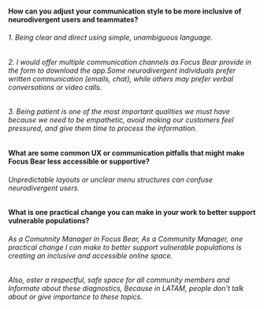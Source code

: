 #### How can you adjust your communication style to be more inclusive of neurodivergent users and teammates?
###### 1. Being clear and direct using simple, unambiguous language.
###### 2. I would offer multiple communication channels as Focus Bear provide in the form to download the app.Some neurodivergent individuals prefer written communication (emails, chat), while others may prefer verbal conversations or video calls.
###### 3. Being patient is one of the most important qualities we must have because we need to be empathetic, avoid making our customers feel pressured, and give them time to process the information.
#### What are some common UX or communication pitfalls that might make Focus Bear less accessible or supportive?
###### Unpredictable layouts or unclear menu structures can confuse neurodivergent users.
#### What is one practical change you can make in your work to better support vulnerable populations?
###### As a Comunnity Manager in Focus Bear, As a Community Manager, one practical change I can make to better support vulnerable populations is creating an inclusive and accessible online space.
###### Also, oster a respectful, safe space for all community members and Informate about these diagnostics, Because in LATAM, people don't talk about or give importance to these topics.
